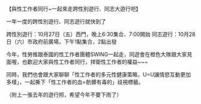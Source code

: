 ---
---
【與性工作者同行~一起來走跨性別遊行、同志大遊行吧】

一年一度的跨性別遊行、同志遊行就快到了

跨性別遊行：10月27日（五）西門，晚上6:30集合、7:00開始
同志遊行：10月28日（六）市政府前廣場，下午1點集合，2點出發

今年，性勞推跟泰國的性工作者團體SWING一起走，同遊會在橙色大隊跟大家見面喔，也歡迎大家與性工作者同行，捍衛性工作者的權益~~~

同時，我們也會跟大家聊聊「性工作者的多元性健康策略，U=U讓情慾互動更加多樣」，一起撕下「性工作者的血=骯髒有毒的」歧視標籤。

（附上一張去年的遊行照，希望今年不要下雨了）